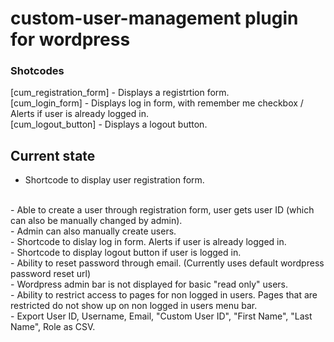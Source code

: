 # custom-user-management plugin for wordpress

### Shotcodes
[cum_registration_form] - Displays a registrtion form. <br/>
[cum_login_form] - Displays log in form, with remember me checkbox / Alerts if user is already logged in. <br/>
[cum_logout_button] - Displays a logout button. <br/>

## Current state
- Shortcode to display user registration form. 
<br/>
- Able to create a user through registration form, user gets user ID (which can also be manually changed by admin).
<br/>
- Admin can also manually create users.
<br/>
- Shortcode to dislay log in form. Alerts if user is already logged in.
<br/>
- Shortcode to display logout button if user is logged in.
<br/>
- Ability to reset password through email. (Currently uses default wordpress password reset url)
<br/>
- Wordpress admin bar is not displayed for basic "read only" users. 
<br/>
- Ability to restrict access to pages for non logged in users. Pages that are restricted do not show up on non logged in users menu bar.
<br/>
- Export User ID, Username, Email, "Custom User ID", "First Name", "Last Name", Role as CSV.

